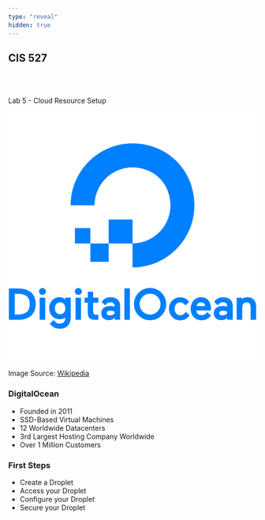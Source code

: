 ```yaml
---
type: "reveal"
hidden: true
---
```

<section>
	<h2>CIS 527</h2><br><br><p>Lab 5 - Cloud Resource Setup</p>
</section>
<section>
	<img class="stretch plain" src="../../images/digitaloceanlogo_wiki.svg">
	<p class="imagecredit">Image Source: <a href="https://en.wikipedia.org/wiki/DigitalOcean">Wikipedia</a></p>
</section>
<section>
	<h3>DigitalOcean</h3>
	<ul>
		<li>Founded in 2011</li>
		<li>SSD-Based Virtual Machines</li>
		<li>12 Worldwide Datacenters</li>
		<li>3rd Largest Hosting Company Worldwide</li>
		<li>Over 1 Million Customers</li>
	</ul>
</section>
<section>
	<h3>First Steps</h3>
	<ul>
		<li>Create a Droplet</li>
		<li>Access your Droplet</li>
		<li>Configure your Droplet</li>
		<li>Secure your Droplet</li>
	</ul>
</section>
